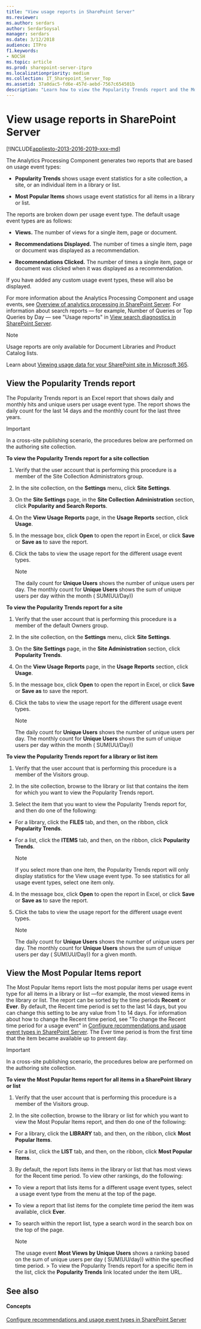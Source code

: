 ```yaml
---
title: "View usage reports in SharePoint Server"
ms.reviewer: 
ms.author: serdars
author: SerdarSoysal
manager: serdars
ms.date: 3/12/2018
audience: ITPro
f1.keywords:
- NOCSH
ms.topic: article
ms.prod: sharepoint-server-itpro
ms.localizationpriority: medium
ms.collection: IT_Sharepoint_Server_Top
ms.assetid: 37a0dac5-fd6e-457d-aebd-7567c654501b
description: "Learn how to view the Popularity Trends report and the Most Popular Items report generated by the SharePoint Analytics Processing Component."
---
```


# View usage reports in SharePoint Server

[!INCLUDE[appliesto-2013-2016-2019-xxx-md](../includes/appliesto-2013-2016-2019-xxx-md.md)]
  
The Analytics Processing Component generates two reports that are based on usage event types:
  
- **Popularity Trends** shows usage event statistics for a site collection, a site, or an individual item in a library or list. 
    
- **Most Popular Items** shows usage event statistics for all items in a library or list. 
    
The reports are broken down per usage event type. The default usage event types are as follows: 
  
- **Views.** The number of views for a single item, page or document. 
    
- **Recommendations Displayed.** The number of times a single item, page or document was displayed as a recommendation. 
    
- **Recommendations Clicked.** The number of times a single item, page or document was clicked when it was displayed as a recommendation. 
    
If you have added any custom usage event types, these will also be displayed.
  
For more information about the Analytics Processing Component and usage events, see [Overview of analytics processing in SharePoint Server](../search/overview-of-analytics-processing.md). For information about search reports — for example, Number of Queries or Top Queries by Day — see "Usage reports" in [View search diagnostics in SharePoint Server](../search/view-search-diagnostics.md).
  
> [!NOTE]
> Usage reports are only available for Document Libraries and Product Catalog lists.

Learn about [Viewing usage data for your SharePoint site in Microsoft 365](https://support.microsoft.com/office/view-usage-data-for-your-sharepoint-site-2fa8ddc2-c4b3-4268-8d26-a772dc55779e).
  
## View the Popularity Trends report
<a name="BKMK_PopularityTrends"> </a>

The Popularity Trends report is an Excel report that shows daily and monthly hits and unique users per usage event type. The report shows the daily count for the last 14 days and the monthly count for the last three years.
  
> [!IMPORTANT]
> In a cross-site publishing scenario, the procedures below are performed on the authoring site collection. 
  
 **To view the Popularity Trends report for a site collection**
  
1. Verify that the user account that is performing this procedure is a member of the Site Collection Administrators group. 
    
2. In the site collection, on the **Settings** menu, click **Site Settings**.
    
3. On the **Site Settings** page, in the **Site Collection Administration** section, click **Popularity and Search Reports**.
    
4. On the **View Usage Reports** page, in the **Usage Reports** section, click **Usage**.
    
5. In the message box, click **Open** to open the report in Excel, or click **Save** or **Save as** to save the report. 
    
6. Click the tabs to view the usage report for the different usage event types.
    
    > [!NOTE]
    > The daily count for **Unique Users** shows the number of unique users per day. The monthly count for **Unique Users** shows the sum of unique users per day within the month ( SUM(UU/Day)) 
  
 **To view the Popularity Trends report for a site**
  
1. Verify that the user account that is performing this procedure is a member of the default Owners group.
    
2. In the site collection, on the **Settings** menu, click **Site Settings**.
    
3. On the **Site Settings** page, in the **Site Administration** section, click **Popularity Trends**.
    
4. On the **View Usage Reports** page, in the **Usage Reports** section, click **Usage**.
    
5. In the message box, click **Open** to open the report in Excel, or click **Save** or **Save as** to save the report. 
    
6. Click the tabs to view the usage report for the different usage event types.
    
    > [!NOTE]
    > The daily count for **Unique Users** shows the number of unique users per day. The monthly count for **Unique Users** shows the sum of unique users per day within the month ( SUM(UU/Day)) 
  
 **To view the Popularity Trends report for a library or list item**
  
1. Verify that the user account that is performing this procedure is a member of the Visitors group.
    
2. In the site collection, browse to the library or list that contains the item for which you want to view the Popularity Trends report.
    
3. Select the item that you want to view the Popularity Trends report for, and then do one of the following:
    
  - For a library, click the **FILES** tab, and then, on the ribbon, click **Popularity Trends**.
    
  - For a list, click the **ITEMS** tab, and then, on the ribbon, click **Popularity Trends**.
    
    > [!NOTE]
    > If you select more than one item, the Popularity Trends report will only display statistics for the View usage event type. To see statistics for all usage event types, select one item only. 
  
4. In the message box, click **Open** to open the report in Excel, or click **Save** or **Save as** to save the report. 
    
5. Click the tabs to view the usage report for the different usage event types.
    
    > [!NOTE]
    > The daily count for **Unique Users** shows the number of unique users per day. The monthly count for **Unique Users** shows the sum of unique users per day ( SUM(UU/Day)) for a given month. 
  
## View the Most Popular Items report
<a name="BKMK_MostPopular"> </a>

The Most Popular Items report lists the most popular items per usage event type for all items in a library or list —for example, the most viewed items in the library or list. The report can be sorted by the time periods **Recent** or **Ever**. By default, the Recent time period is set to the last 14 days, but you can change this setting to be any value from 1 to 14 days. For information about how to change the Recent time period, see "To change the Recent time period for a usage event" in [Configure recommendations and usage event types in SharePoint Server](configure-recommendations-and-usage-event-types.md). The Ever time period is from the first time that the item became available up to present day.
  
> [!IMPORTANT]
> In a cross-site publishing scenario, the procedures below are performed on the authoring site collection. 
  
 **To view the Most Popular Items report for all items in a SharePoint library or list**
  
1. Verify that the user account that is performing this procedure is a member of the Visitors group.
    
2. In the site collection, browse to the library or list for which you want to view the Most Popular Items report, and then do one of the following:
    
  - For a library, click the **LIBRARY** tab, and then, on the ribbon, click **Most Popular Items**.
    
  - For a list, click the **LIST** tab, and then, on the ribbon, click **Most Popular Items**.
    
3. By default, the report lists items in the library or list that has most views for the Recent time period. To view other rankings, do the following:
    
  - To view a report that lists items for a different usage event types, select a usage event type from the menu at the top of the page.
    
  - To view a report that list items for the complete time period the item was available, click **Ever**.
    
  - To search within the report list, type a search word in the search box on the top of the page.
    
    > [!NOTE]
    > The usage event **Most Views by Unique Users** shows a ranking based on the sum of unique users per day ( SUM(UU/day)) within the specified time period. > To view the Popularity Trends report for a specific item in the list, click the **Popularity Trends** link located under the item URL. 
  
## See also
<a name="BKMK_MostPopular"> </a>

#### Concepts

[Configure recommendations and usage event types in SharePoint Server](configure-recommendations-and-usage-event-types.md)

